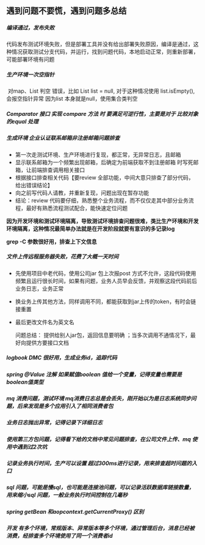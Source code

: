 ## 遇到问题不要慌，遇到问题多总结

##### 编译通过，发布失败
​       代码发布测试环境失败，但是部署工具并没有给出部署失败原因，编译是通过，这种情况获取测试分支代码，并运行，找到问题代码，本地启动正常，则重新部署，可能部署环境有问题

##### 生产环境一次空指针
​       对map、List 判空 错误，比如 List<String> list = null, 对于这种情况使用 list.isEmpty(),会报空指针异常 因为list 本身就是null，使用集合类判空

##### Comparator 接口 实现 compare 方法 时 要满足可逆行性，主要是对于 比较对象的equal 处理

##### 生成环境 企业认证联系邮箱非注册邮箱问题排查

- 第一次走测试环境、生产环境进行复现，都正常，无异常日志，且邮箱
- 显示联系邮箱为一个频繁出现邮箱，后确定为前端获取不到注册邮箱 时写死邮箱，让前端排查调用相关接口
- 根据接口排查相关代码【要review 全部功能，中间大意只排查了部分代码，给出错误结论】
- 向之前写代码人请教，并重新复现，问题出现在暂存功能
- 结论：review 代码要仔细，熟悉整个业务流程，而不仅仅走其中部分业务流程，最好有熟悉流程测试配合，能快速定位问题

**因为开发环境和测试环境隔离，导致测试环境排查问题很难，类比生产环境和开发环境隔离，这种情况最简单办法就是在开发阶段就要有意识的多记录log**

**grep -C 参数很好用，排查上下文信息**

##### 文件上传远程服务器失败，花费了大概一天时间

- 先使用项目中老代码，使用公司jar 包上次报post 方式不允许，这段代码使用频繁且运行很长时间，如果有问题，业务人员早会反馈，并观察这段代码前后业务日志，业务正常

- 换业务上传其他方法，同样调用不同，都能获取到jar上传的token，有时会链接重置

- 最后更改文件名为英文名

  问题总结： 提供给别人jar包，返回信息要明确 ；当多次调用不通情况下，最好向提供方要接口文档

##### logbook DMC 很好用，生成业务id，追踪代码

##### spring @Value 注解 如果赋值boolean 值给一个变量，记得变量也需要是boolean值类型

##### mq 消费问题，测试环境 mq消费日志总是会丢失，刚开始以为是日志系统同步问题，后来发现是多个应用引入了相同消费者包

##### 业务日志抛出异常，记得记录下详细日志

##### 使用第三方包问题，记得看下给的文档中常见问题排查，在公司文件上传、mq 使用中遇到过2次坑



#####  记录业务执行时间，生产可以设置 超过300ms进行记录，用来排查超时问题的入口

##### sql 问题，可能是慢sql，也可能是连接池问题，可以记录活跃数据库链接数量，用来缩小sql 问题，一般业务执行时间控制在几毫秒

##### spring getBean 和aopcontext.getCurrentProxy() 区别


##### 开发 有多个环境，常规版本、异常版本等多个环境，通过管理后台，消息已经被消费，经排查多个环境使用了同一个消费者id


